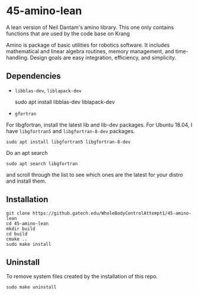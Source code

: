 # 45-amino-lean
A lean version of Neil Dantam's amino library. This one only contains functions that are used by the code base on Krang

Amino is package of basic utilities for robotics software.  It
includes mathematical and linear algebra routines, memory management,
and time-handling.  Design goals are easy integration, efficiency, and
simplicity.

## Dependencies

- `libblas-dev`, `liblapack-dev`

    sudo apt install libblas-dev liblapack-dev

- `gfortran`

For libgfortran, install the latest lib and lib-dev packages. For Ubuntu 18.04, I have `libgfortran5` and `libgfortran-8-dev` packages.

    sudo apt install libgfortran5 libgfortran-8-dev

Do an apt search

    sudo apt search libgfortran

and scroll through the list to see which ones are the latest for your distro and install them.

## Installation

    git clone https://github.gatech.edu/WholeBodyControlAttempt1/45-amino-lean
    cd 45-amino-lean
    mkdir build
    cd build
    cmake ..
    sudo make install

## Uninstall
 To remove system files created by the installation of this repo.

    sudo make uninstall
